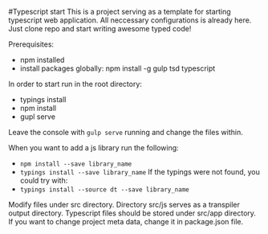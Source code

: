 #Typescript start
This is a project serving as a template for starting typescript web application. All neccessary configurations is already here. Just clone repo and start writing awesome typed code!


Prerequisites:
* npm installed
* install packages globally:
npm install -g gulp tsd typescript

In order to start run in the root directory:
* typings install
* npm install
* gupl serve

Leave the console with `gulp serve` running and change the files within.

When you want to add a js library run the following:
* `npm install --save library_name`
* `typings install --save library_name`
If the typings were not found, you could try with:
* `typings install --source dt --save library_name`

Modify files under src directory. Directory src/js serves as a transpiler output directory. Typescript files should be stored under src/app directory.
If you want to change project meta data, change it in package.json file.
